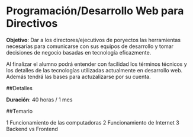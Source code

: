 # Programación/Desarrollo Web para Directivos

**Objetivo**: Dar a los directores/ejecutivos de poryectos las herramientas necesarias para comunicarse con sus equipos de desarrollo y tomar decisiones de negocio basadas en tecnología eficazmente.

Al finalizar el alumno podrá entender con facilidad los términos técnicos y los detalles de las tecnologías utilizadas actualmente en desarrollo web. Además tendrá las bases para actuzalizarse por su cuenta.

##Detalles

**Duración**: 40 horas / 1 mes


##Temario

   1  Funcionamiento de las computadoras
   2  Funcionamiento de Internet
   3  Backend vs Frontend  